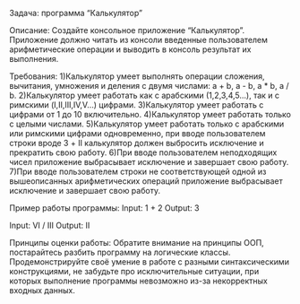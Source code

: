 Задача: программа “Калькулятор”

Описание:
Создайте консольное приложение “Калькулятор”.
Приложение должно читать из консоли введенные пользователем арифметические операции и выводить в консоль результат их выполнения.

Требования:
1)Калькулятор умеет выполнять операции сложения, вычитания, умножения и деления с двумя числами: a + b, a - b, a * b, a / b.
2)Калькулятор умеет работать как с арабскими (1,2,3,4,5…), так и с римскими (I,II,III,IV,V…) цифрами.
3)Калькулятор умеет работать с цифрами от 1 до 10 включительно.
4)Калькулятор умеет работать только с целыми числами.
5)Калькулятор умеет работать только с арабскими или римскими цифрами одновременно, при вводе пользователем строки вроде 3 + II калькулятор должен выбросить исключение и прекратить свою работу.
6)При вводе пользователем неподходящих чисел приложение выбрасывает исключение и завершает свою работу.
7)При вводе пользователем строки не соответствующей одной из вышеописанных арифметических операций приложение выбрасывает исключение и завершает свою работу.

Пример работы программы:
Input:
1 + 2
Output:
3

Input:
VI / III
Output:
II

Принципы оценки работы:
Обратите внимание на принципы ООП, постарайтесь разбить программу на логические классы. 
Продемонстрируйте своё умение в работе с разными синтаксическими конструкциями, 
не забудьте про исключительные ситуации, при которых выполнение программы невозможно из-за некорректных входных данных.
